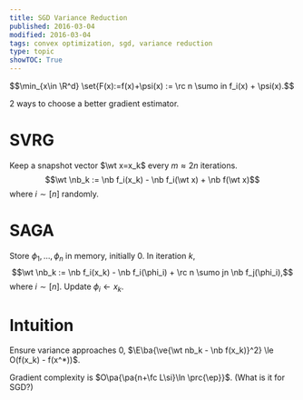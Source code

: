 ```yaml
---
title: SGD Variance Reduction
published: 2016-03-04
modified: 2016-03-04
tags: convex optimization, sgd, variance reduction
type: topic
showTOC: True
---
```


$$\min_{x\in \R^d} \set{F(x):=f(x)+\psi(x) := \rc n \sumo in f_i(x) + \psi(x).$$

2 ways to choose a better gradient estimator.

# SVRG

Keep a snapshot vector $\wt x=x_k$ every $m\approx 2n$ iterations.
$$\wt \nb_k := \nb f_i(x_k) - \nb f_i(\wt x) + \nb f(\wt x)$$
where $i\sim[n]$ randomly.

# SAGA

Store $\phi_1,\ldots, \phi_n$ in memory, initially 0. In iteration $k$,
$$\wt \nb_k := \nb f_i(x_k) - \nb f_i(\phi_i) + \rc n \sumo jn \nb f_j(\phi_i),$$
where $i\sim [n]$. Update $\phi_i\leftarrow x_k$.

# Intuition

Ensure variance approaches 0, $\E\ba{\ve{\wt nb_k - \nb f(x_k)}^2} \le O(f(x_k) - f(x^*))$.

Gradient complexity is $O\pa{\pa{n+\fc L\si}\ln \prc{\ep}}$. (What is it for SGD?)
